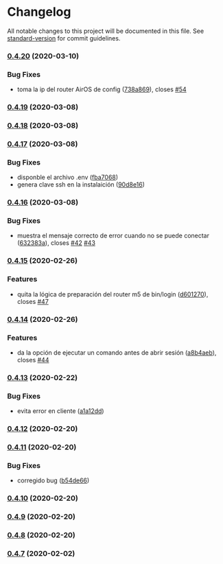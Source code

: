 # Changelog

All notable changes to this project will be documented in this file. See [standard-version](https://github.com/conventional-changelog/standard-version) for commit guidelines.

### [0.4.20](http://gitea.casa.dylgran.com/yuniel/internet-etecsa-login/compare/v0.4.19...v0.4.20) (2020-03-10)


### Bug Fixes

* toma la ip del router AirOS de config ([738a869](http://gitea.casa.dylgran.com/yuniel/internet-etecsa-login/commit/738a869a8fb9e5ae143c0bc81a5f29b003cbdeee)), closes [#54](http://gitea.casa.dylgran.com/yuniel/internet-etecsa-login/issues/54)

### [0.4.19](http://gitea.casa.dylgran.com/yuniel/internet-etecsa-login/compare/v0.4.18...v0.4.19) (2020-03-08)

### [0.4.18](http://gitea.casa.dylgran.com/yuniel/internet-etecsa-login/compare/v0.4.17...v0.4.18) (2020-03-08)

### [0.4.17](http://gitea.casa.dylgran.com/yuniel/internet-etecsa-login/compare/v0.4.16...v0.4.17) (2020-03-08)


### Bug Fixes

* disponble el archivo .env ([fba7068](http://gitea.casa.dylgran.com/yuniel/internet-etecsa-login/commit/fba70680b6980a90e699a9c3b3e05fc5fcf6a2e2))
* genera clave ssh en la instalaición ([90d8e16](http://gitea.casa.dylgran.com/yuniel/internet-etecsa-login/commit/90d8e16d8a5655b72370c679acfba31292711971))

### [0.4.16](http://gitea.casa.dylgran.com/yuniel/internet-etecsa-login/compare/v0.4.15...v0.4.16) (2020-03-08)


### Bug Fixes

* muestra el mensaje correcto de error cuando no se puede conectar ([632383a](http://gitea.casa.dylgran.com/yuniel/internet-etecsa-login/commit/632383a2fbb5d8b08929cc6f7454e54aaedcf90f)), closes [#42](http://gitea.casa.dylgran.com/yuniel/internet-etecsa-login/issues/42) [#43](http://gitea.casa.dylgran.com/yuniel/internet-etecsa-login/issues/43)

### [0.4.15](http://gitea.casa.dylgran.com/yuniel/internet-etecsa-login/compare/v0.4.14...v0.4.15) (2020-02-26)


### Features

* quita la lógica de preparación del router m5 de bin/login ([d601270](http://gitea.casa.dylgran.com/yuniel/internet-etecsa-login/commit/d6012704ac1c12e3fda10b32557498c646688ada)), closes [#47](http://gitea.casa.dylgran.com/yuniel/internet-etecsa-login/issues/47)

### [0.4.14](http://gitea.casa.dylgran.com/yuniel/internet-etecsa-login/compare/v0.4.13...v0.4.14) (2020-02-26)


### Features

* da la opción de ejecutar un comando antes de abrir sesión ([a8b4aeb](http://gitea.casa.dylgran.com/yuniel/internet-etecsa-login/commit/a8b4aeb9008be3509fc9532f03f4fc537b1361c2)), closes [#44](http://gitea.casa.dylgran.com/yuniel/internet-etecsa-login/issues/44)

### [0.4.13](http://gitea.casa.dylgran.com/yuniel/internet-etecsa-login/compare/v0.4.12...v0.4.13) (2020-02-22)


### Bug Fixes

* evita error en cliente ([a1a12dd](http://gitea.casa.dylgran.com/yuniel/internet-etecsa-login/commit/a1a12dd8762cb466a1daa743d6cbd094e0be7cfa))

### [0.4.12](http://gitea.casa.dylgran.com/yuniel/internet-etecsa-login/compare/v0.4.11...v0.4.12) (2020-02-20)

### [0.4.11](http://gitea.casa.dylgran.com/yuniel/internet-etecsa-login/compare/v0.4.10...v0.4.11) (2020-02-20)


### Bug Fixes

* corregido bug ([b54de66](http://gitea.casa.dylgran.com/yuniel/internet-etecsa-login/commit/b54de6627658695195d247a3f8b71617ebbe1b64))

### [0.4.10](http://gitea.casa.dylgran.com/yuniel/internet-etecsa-login/compare/v0.4.9...v0.4.10) (2020-02-20)

### [0.4.9](http://gitea.casa.dylgran.com/yuniel/internet-etecsa-login/compare/v0.4.8...v0.4.9) (2020-02-20)

### [0.4.8](http://gitea.casa.dylgran.com/yuniel/internet-etecsa-login/compare/v0.4.7...v0.4.8) (2020-02-20)

### [0.4.7](http://gitea.casa.dylgran.com/yuniel/internet-etecsa-login/compare/v0.4.6...v0.4.7) (2020-02-02)
